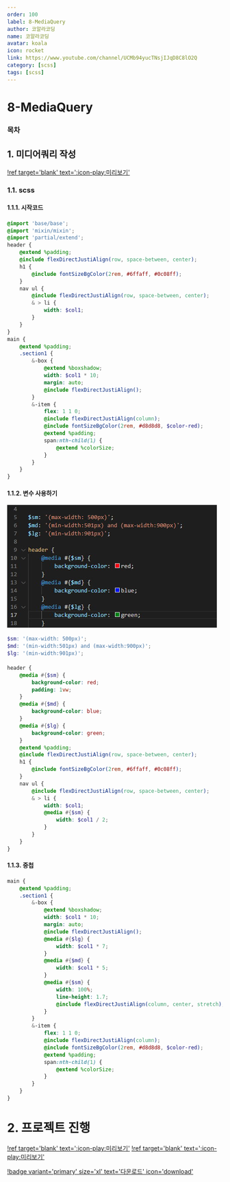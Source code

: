 ```yaml
---
order: 100
label: 8-MediaQuery
author: 코알라코딩
name: 코알라코딩
avatar: koala
icon: rocket
link: https://www.youtube.com/channel/UCMb94yucTNsjIJqD8C8lO2Q
category: [scss]
tags: [scss]
---
```


# 8-MediaQuery <!-- omit in toc -->

### 목차 <!-- omit in toc -->

## 1. 미디어쿼리 작성

[!ref target='blank' text=':icon-play:미리보기'](./final/00_basic.html)

### 1.1. scss

#### 1.1.1. 시작코드

```scss #
@import 'base/base';
@import 'mixin/mixin';
@import 'partial/extend';
header {
	@extend %padding;
	@include flexDirectJustiAlign(row, space-between, center);
	h1 {
		@include fontSizeBgColor(2rem, #6ffaff, #0c08ff);
	}
	nav ul {
		@include flexDirectJustiAlign(row, space-between, center);
		& > li {
			width: $col1;
		}
	}
}
main {
	@extend %padding;
	.section1 {
		&-box {
			@extend %boxshadow;
			width: $col1 * 10;
			margin: auto;
			@include flexDirectJustiAlign();
		}
		&-item {
			flex: 1 1 0;
			@include flexDirectJustiAlign(column);
			@include fontSizeBgColor(2rem, #d8d8d8, $color-red);
			@extend %padding;
			span:nth-child(1) {
				@extend %colorSize;
			}
		}
	}
}
```

#### 1.1.2. 변수 사용하기

![alt](./files/10-01_525.jpg)

```scss #
$sm: '(max-width: 500px)';
$md: '(min-width:501px) and (max-width:900px)';
$lg: '(min-width:901px)';

header {
	@media #{$sm} {
		background-color: red;
		padding: 1vw;
	}
	@media #{$md} {
		background-color: blue;
	}
	@media #{$lg} {
		background-color: green;
	}
	@extend %padding;
	@include flexDirectJustiAlign(row, space-between, center);
	h1 {
		@include fontSizeBgColor(2rem, #6ffaff, #0c08ff);
	}
	nav ul {
		@include flexDirectJustiAlign(row, space-between, center);
		& > li {
			width: $col1;
			@media #{$sm} {
				width: $col1 / 2;
			}
		}
	}
}
```

#### 1.1.3. 중첩

```scss
main {
	@extend %padding;
	.section1 {
		&-box {
			@extend %boxshadow;
			width: $col1 * 10;
			margin: auto;
			@include flexDirectJustiAlign();
			@media #{$lg} {
				width: $col1 * 7;
			}
			@media #{$md} {
				width: $col1 * 5;
			}
			@media #{$sm} {
				width: 100%;
				line-height: 1.7;
				@include flexDirectJustiAlign(column, center, stretch);
			}
		}
		&-item {
			flex: 1 1 0;
			@include flexDirectJustiAlign(column);
			@include fontSizeBgColor(2rem, #d8d8d8, $color-red);
			@extend %padding;
			span:nth-child(1) {
				@extend %colorSize;
			}
		}
	}
}
```

# 2. 프로젝트 진행

[!ref target='blank' text=':icon-play:미리보기'](./final/02_Loram/Lorem/index.html)
[!ref target='blank' text=':icon-play:미리보기'](./final/03_landing-page/index.html)

[!badge variant='primary' size='xl' text='다운로드' icon='download'](./final/02_Loram/Lorem/images.zip)
